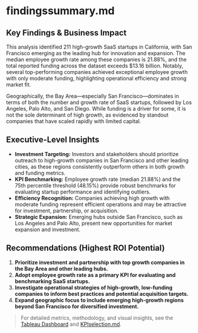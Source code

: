 # findingssummary.md

## Key Findings & Business Impact

This analysis identified 211 high-growth SaaS startups in California, with San Francisco emerging as the leading hub for innovation and expansion. The median employee growth rate among these companies is 21.88%, and the total reported funding across the dataset exceeds $13.16 billion. Notably, several top-performing companies achieved exceptional employee growth with only moderate funding, highlighting operational efficiency and strong market fit.

Geographically, the Bay Area—especially San Francisco—dominates in terms of both the number and growth rate of SaaS startups, followed by Los Angeles, Palo Alto, and San Diego. While funding is a driver for some, it is not the sole determinant of high growth, as evidenced by standout companies that have scaled rapidly with limited capital.

## Executive-Level Insights

- **Investment Targeting:** Investors and stakeholders should prioritize outreach to high-growth companies in San Francisco and other leading cities, as these regions consistently outperform others in both growth and funding metrics.
- **KPI Benchmarking:** Employee growth rate (median 21.88%) and the 75th percentile threshold (48.15%) provide robust benchmarks for evaluating startup performance and identifying outliers.
- **Efficiency Recognition:** Companies achieving high growth with moderate funding represent efficient operations and may be attractive for investment, partnership, or acquisition.
- **Strategic Expansion:** Emerging hubs outside San Francisco, such as Los Angeles and Palo Alto, present new opportunities for market expansion and investment.

## Recommendations (Highest ROI Potential)

1. **Prioritize investment and partnership with top growth companies in the Bay Area and other leading hubs.**
2. **Adopt employee growth rate as a primary KPI for evaluating and benchmarking SaaS startups.**
3. **Investigate operational strategies of high-growth, low-funding companies to inform best practices and potential acquisition targets.**
4. **Expand geographic focus to include emerging high-growth regions beyond San Francisco for diversified investment.**

> For detailed metrics, methodology, and visual insights, see the [Tableau Dashboard](https://public.tableau.com/app/profile/farooq.syed6811/viz/CaliforniaSaaSStartupGrowthFundingAnalysis/SaaSStartupGrowthDashboard?publish=yes) and [KPIselection.md](src/KPIselection.md).
